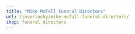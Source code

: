 ```yaml
---
title: "Mike McFall Funeral Directors"
url: /inverlochy/mike-mcfall-funeral-directors/
shop: funeral directors
---
```

